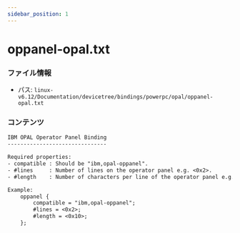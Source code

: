```yaml
---
sidebar_position: 1
---
```

# oppanel-opal.txt

### ファイル情報

- パス: `linux-v6.12/Documentation/devicetree/bindings/powerpc/opal/oppanel-opal.txt`

### コンテンツ

```txt
IBM OPAL Operator Panel Binding
-------------------------------

Required properties:
- compatible : Should be "ibm,opal-oppanel".
- #lines     : Number of lines on the operator panel e.g. <0x2>.
- #length    : Number of characters per line of the operator panel e.g. <0x10>.

Example:
	oppanel {
		compatible = "ibm,opal-oppanel";
		#lines = <0x2>;
		#length = <0x10>;
	};

```
